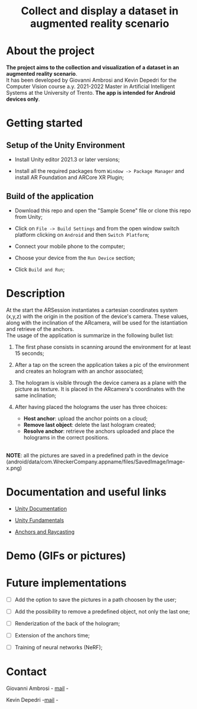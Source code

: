 # <p align="center">Collect and display a dataset in augmented reality scenario</p>

# About the project

**The project aims to the collection and visualization of a dataset in an augmented reality scenario**.<br/>It has been developed by Giovanni Ambrosi and Kevin Depedri for the Computer Vision course a.y. 2021-2022 Master in Artificial Intelligent Systems at the University of Trento. **The app is intended for Android devices only**.  


# Getting started
## Setup of the Unity Environment

* Install Unity editor 2021.3 or later versions;

* Install all the required packages from `Window -> Package Manager` and install AR Foundation and ARCore XR Plugin; 

## Build of the application

* Download this repo and open the "Sample Scene" file or clone this repo from Unity;

* Click on `File -> Build Settings` and from the open window switch platform clicking on `Android` and then `Switch Platform`;

* Connect your mobile phone to the computer;

* Choose your device from the `Run Device` section;

* Click `Build and Run`;




# Description
At the start the ARSession instantiates a cartesian coordinates system (x,y,z) with the origin in the position of the device's camera. These values, along with the inclination of the ARcamera, will be used for the istantiation and retrieve of the anchors. <br/>The usage of the application is summarize in the following bullet list:

1) The first phase consists in scanning around the environment for at least 15 seconds;

2) After a tap on the screen the application takes a pic of the environment and creates an hologram with an anchor associated;

3) The hologram is visible through the device camera as a plane with the picture as texture. It is placed in the ARcamera's coordinates with the same inclination;

4) After having placed the holograms the user has three choices:
   - **Host anchor**: upload the anchor points on a cloud;
   - **Remove last object**: delete the last hologram created;
   - **Resolve anchor**: retrieve the anchors uploaded and place the holograms in the correct positions.

<br/>**NOTE**: all the pictures are saved in a predefined path in the device (android/data/com.WreckerCompany.appname/files/SavedImage/Image-x.png)


# Documentation and useful links
* [Unity Documentation](https://docs.unity3d.com/Manual/index.html)

* [Unity Fundamentals](https://www.andreasjakl.com/ar-foundation-fundamentals-with-unity-part-1/)

* [Anchors and Raycasting](https://www.andreasjakl.com/ar-foundation-fundamentals-with-unity-part-3/)



# Demo (GIFs or pictures)

# Future implementations

- [ ] Add the option to save the pictures in a path choosen by the user;

- [ ] Add the possibility to remove a predefined object, not only the last one;

- [ ] Renderization of the back of the hologram;

- [ ] Extension of the anchors time;

- [ ] Training of neural networks (NeRF);


# Contact
Giovanni Ambrosi - [mail](giovanni.ambrosi@studenti.unitn.it) -

Kevin Depedri -[mail](kevin.depedri@studenti.unitn.it) -
